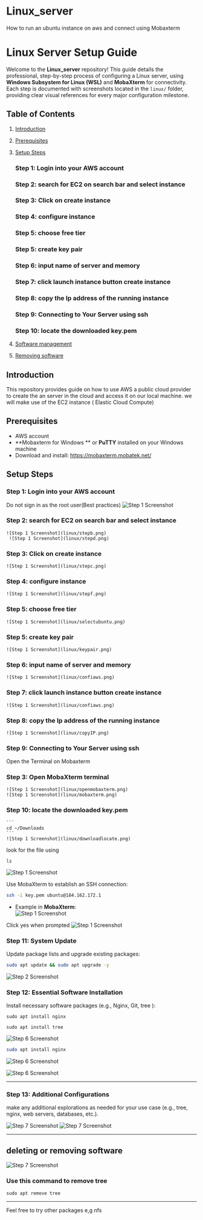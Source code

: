 # Linux_server
How to run an  ubuntu instance on aws and connect using Mobaxterm
# Linux Server Setup Guide

Welcome to the **Linux_server** repository! This guide details the professional, step-by-step process of configuring a Linux server, using **Windows Subsystem for Linux (WSL)** and **MobaXterm** for connectivity. Each step is documented with screenshots located in the `linux/` folder, providing clear visual references for every major configuration milestone.

## Table of Contents

1. [Introduction](#introduction)
2. [Prerequisites](#prerequisites)
3. [Setup Steps](#setup-steps)
    ### Step 1: Login into your AWS account
    ### Step 2: search for EC2 on search bar and select instance
    ### Step 3: Click on create instance
    ### Step 4: configure instance
    ### Step 5: choose free tier
    ### Step 5: create key pair
    ### Step 6: input name of server and memory
    ### Step 7:  click launch instance button create instance
    ### Step 8: copy the Ip address of the running instance  
    ### Step 9: Connecting to Your Server using ssh
    ### Step 10: locate the downloaded key.pem
    
4. [Software management](#troubleshooting)
5. [Removing software](#references)


## Introduction

This repository provides guide on how to use AWS a public cloud provider to create the an server in the cloud and access it on our local machine. we will make use of the EC2 instance ( Elastic Cloud Compute)
## Prerequisites

- AWS account
- **Mobaxterm for Windows ** or **PuTTY** installed on your Windows machine
- Download and install: https://mobaxterm.mobatek.net/



## Setup Steps

### Step 1: Login into your AWS account
Do not sign in as the root user(Best practices)
    ![Step 1 Screenshot](linux/stepa.png)

### Step 2: search for EC2 on search bar and select instance
    ![Step 1 Screenshot](linux/stepb.png)
     ![Step 1 Screenshot](linux/stepd.png)
     
### Step 3: Click on create instance
    ![Step 1 Screenshot](linux/stepc.png)

### Step 4: configure instance
    ![Step 1 Screenshot](linux/stepf.png)

### Step 5: choose free tier
    ![Step 1 Screenshot](linux/selectubuntu.png)


### Step 5: create key pair
    ![Step 1 Screenshot](linux/keypair.png)

### Step 6: input name of server and memory
    ![Step 1 Screenshot](linux/confiaws.png)

### Step 7:  click launch instance button create instance
    ![Step 1 Screenshot](linux/confiaws.png)

### Step 8: copy the Ip address of the running instance
    ![Step 1 Screenshot](linux/copyIP.png)

### Step 9: Connecting to Your Server using ssh
Open the Terminal on Mobaxterm
### Step 3: Open MobaXterm terminal
    ![Step 1 Screenshot](linux/openmobaxterm.png)
    ![Step 1 Screenshot](linux/mobaxterm.png)

### Step 10: locate the downloaded key.pem
    ```
    cd ~/Downloads
    ```
    ![Step 1 Screenshot](linux/downloadlocate.png)
 look for the file using
```
ls
```
  ![Step 1 Screenshot](linux/keyp.pem.png)

Use MobaXterm to establish an SSH connection:

```bash
ssh -i key.pem ubuntu@184.162.172.1
```

- Example in **MobaXterm**:  
  ![Step 1 Screenshot](linux/ssh.png)

Click yes when prompted
![Step 1 Screenshot](linux/sshsure.png)


### Step 11: System Update

Update package lists and upgrade existing packages:

```bash
sudo apt update && sudo apt upgrade -y
```

![Step 2 Screenshot](linux/sudoupdate.png)

### Step 12: Essential Software Installation

Install necessary software packages (e.g., Nginx, Git, tree ):

```
sudo apt install nginx
```

```
sudo apt install tree 
```
![Step 6 Screenshot](linux/treeinstall.png)

```bash
sudo apt install nginx 
```
![Step 6 Screenshot](linux/nginx.png)

![Step 6 Screenshot](linux/treetree.png)

---

### Step 13: Additional Configurations

make any additional explorations as needed for your use case (e.g., tree, nginx, web servers, databases, etc.).

![Step 7 Screenshot](linux/treeroots.png)
![Step 7 Screenshot](linux/treeroot.png)

---

## deleting or removing software
![Step 7 Screenshot](linux/treeremove.png)
### Use this command to remove tree
```
sudo apt remove tree
```
---
Feel free to try other packages e,g nfs